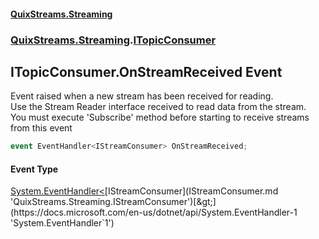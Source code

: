 #### [QuixStreams.Streaming](index.md 'index')
### [QuixStreams.Streaming](QuixStreams.Streaming.md 'QuixStreams.Streaming').[ITopicConsumer](ITopicConsumer.md 'QuixStreams.Streaming.ITopicConsumer')

## ITopicConsumer.OnStreamReceived Event

Event raised when a new stream has been received for reading.  
Use the Stream Reader interface received to read data from the stream.  
You must execute 'Subscribe' method before starting to receive streams from this event

```csharp
event EventHandler<IStreamConsumer> OnStreamReceived;
```

#### Event Type
[System.EventHandler&lt;](https://docs.microsoft.com/en-us/dotnet/api/System.EventHandler-1 'System.EventHandler`1')[IStreamConsumer](IStreamConsumer.md 'QuixStreams.Streaming.IStreamConsumer')[&gt;](https://docs.microsoft.com/en-us/dotnet/api/System.EventHandler-1 'System.EventHandler`1')